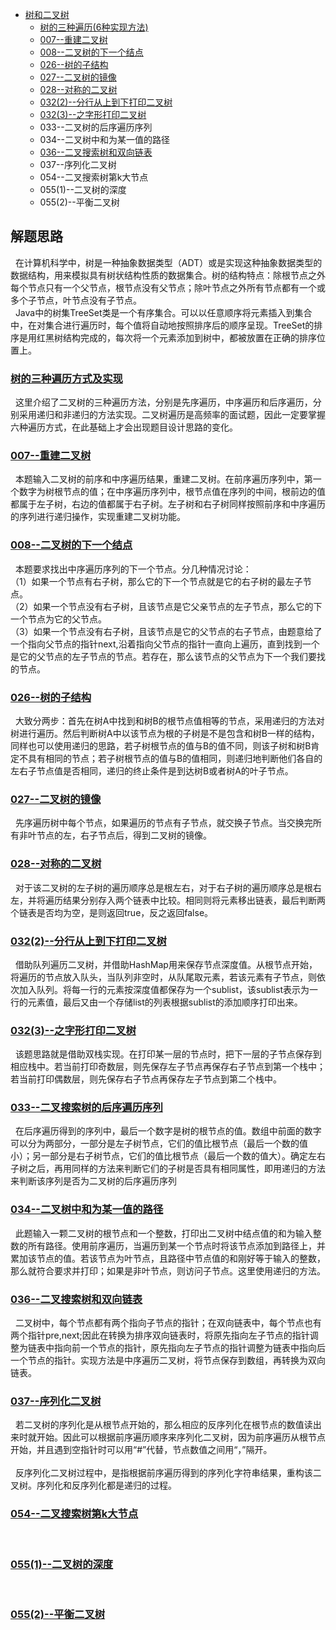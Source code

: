 * [树和二叉树](/src/Tree_Question)
    * [树的三种遍历(6种实现方法)](MyTree.java)
    * [007--重建二叉树](Solution007.java)
    * [008--二叉树的下一个结点](Solution008.java)
    * [026--树的子结构](Solution026.java)
    * [027--二叉树的镜像](Solution027.java)
    * [028--对称的二叉树](Solution028.java)
    * [032(2)--分行从上到下打印二叉树](Solution032_2.java)
    * [032(3)--之字形打印二叉树](Solution032_3.java)
    * 033--二叉树的后序遍历序列
    * 034--二叉树中和为某一值的路径
    * [036--二叉搜索树和双向链表](Solution036.java)
    * 037--序列化二叉树
    * 054--二叉搜索树第k大节点
    * 055(1)--二叉树的深度
    * 055(2)--平衡二叉树



解题思路
------
&nbsp;&nbsp;在计算机科学中，树是一种抽象数据类型（ADT）或是实现这种抽象数据类型的数据结构，用来模拟具有树状结构性质的数据集合。树的结构特点：除根节点之外每个节点只有一个父节点，根节点没有父节点；除叶节点之外所有节点都有一个或多个子节点，叶节点没有子节点。<br>
&nbsp;&nbsp;Java中的树集TreeSet类是一个有序集合。可以以任意顺序将元素插入到集合中，在对集合进行遍历时，每个值将自动地按照排序后的顺序呈现。TreeSet的排序是用红黑树结构完成的，每次将一个元素添加到树中，都被放置在正确的排序位置上。<br>

### [树的三种遍历方式及实现](MyTree.java)
&nbsp;&nbsp;这里介绍了二叉树的三种遍历方法，分别是先序遍历，中序遍历和后序遍历，分别采用递归和非递归的方法实现。二叉树遍历是高频率的面试题，因此一定要掌握六种遍历方式，在此基础上才会出现题目设计思路的变化。

### [007--重建二叉树](Solution007.java)
&nbsp;&nbsp;本题输入二叉树的前序和中序遍历结果，重建二叉树。在前序遍历序列中，第一个数字为树根节点的值；在中序遍历序列中，根节点值在序列的中间，根前边的值都属于左子树，右边的值都属于右子树。左子树和右子树同样按照前序和中序遍历的序列进行递归操作，实现重建二叉树功能。<br>

### [008--二叉树的下一个结点](Solution008.java)
&nbsp;&nbsp;本题要求找出中序遍历序列的下一个节点。分几种情况讨论：<br/>
（1）如果一个节点有右子树，那么它的下一个节点就是它的右子树的最左子节点。<br/>
（2）如果一个节点没有右子树，且该节点是它父亲节点的左子节点，那么它的下一个节点为它的父节点。<br/>
（3）如果一个节点没有右子树，且该节点是它的父节点的右子节点，由题意给了一个指向父节点的指针next,沿着指向父节点的指针一直向上遍历，直到找到一个是它的父节点的左子节点的节点。若存在，那么该节点的父节点为下一个我们要找的节点。<br/>

### [026--树的子结构](Solution026.java)
&nbsp;&nbsp;大致分两步：首先在树A中找到和树B的根节点值相等的节点，采用递归的方法对树进行遍历。然后判断树A中以该节点为根的子树是不是包含和树B一样的结构，同样也可以使用递归的思路，若子树根节点的值与B的值不同，则该子树和树B肯定不具有相同的节点；若子树根节点的值与B的值相同，则递归地判断他们各自的左右子节点值是否相同，递归的终止条件是到达树B或者树A的叶子节点。<br>

### [027--二叉树的镜像](Solution027.java)
&nbsp;&nbsp;先序遍历树中每个节点，如果遍历的节点有子节点，就交换子节点。当交换完所有非叶节点的左，右子节点后，得到二叉树的镜像。<br>

### [028--对称的二叉树](Solution028.java)
&nbsp;&nbsp;对于该二叉树的左子树的遍历顺序总是根左右，对于右子树的遍历顺序总是根右左，并将遍历结果分别存入两个链表中比较。相同则将元素移出链表，最后判断两个链表是否均为空，是则返回true，反之返回false。<br>

### [032(2)--分行从上到下打印二叉树](Solution032_2.java)
&nbsp;&nbsp;借助队列遍历二叉树，并借助HashMap用来保存节点深度值。从根节点开始，将遍历的节点放入队头，当队列非空时，从队尾取元素，若该元素有子节点，则依次加入队列。将每一行的元素按深度值都保存为一个sublist，该sublist表示为一行的元素值，最后又由一个存储list的列表根据sublist的添加顺序打印出来。<br>

### [032(3)--之字形打印二叉树](Solution032_3.java)
&nbsp;&nbsp;该题思路就是借助双栈实现。在打印某一层的节点时，把下一层的子节点保存到相应栈中。若当前打印奇数层，则先保存左子节点再保存右子节点到第一个栈中；若当前打印偶数层，则先保存右子节点再保存左子节点到第二个栈中。<br>  

### [033--二叉搜索树的后序遍历序列](Solution033.java)
&nbsp;&nbsp;在后序遍历得到的序列中，最后一个数字是树的根节点的值。数组中前面的数字可以分为两部分，一部分是左子树节点，它们的值比根节点（最后一个数的值小）；另一部分是右子树节点，它们的值比根节点（最后一个数的值大）。确定左右子树之后，再用同样的方法来判断它们的子树是否具有相同属性，即用递归的方法来判断该序列是否为二叉树的后序遍历序列<br>  

### [034--二叉树中和为某一值的路径](Solution034.java)
&nbsp;&nbsp;此题输入一颗二叉树的根节点和一个整数，打印出二叉树中结点值的和为输入整数的所有路径。使用前序遍历，当遍历到某一个节点时将该节点添加到路径上，并累加该节点的值。若该节点为叶节点，且路径中节点值的和刚好等于输入的整数，那么就符合要求并打印；如果是非叶节点，则访问子节点。这里使用递归的方法。<br>  

### [036--二叉搜索树和双向链表](Solution036.java)
&nbsp;&nbsp;二叉树中，每个节点都有两个指向子节点的指针；在双向链表中，每个节点也有两个指针pre,next;因此在转换为排序双向链表时，将原先指向左子节点的指针调整为链表中指向前一个节点的指针，原先指向左子节点的指针调整为链表中指向后一个节点的指针。实现方法是中序遍历二叉树，将节点保存到数组，再转换为双向链表。<br>

### [037--序列化二叉树](Solution037.java)
&nbsp;&nbsp;若二叉树的序列化是从根节点开始的，那么相应的反序列化在根节点的数值读出来时就开始。因此可以根据前序遍历顺序来序列化二叉树，因为前序遍历从根节点开始，并且遇到空指针时可以用“#”代替，节点数值之间用“，”隔开。<br>  
&nbsp;&nbsp;反序列化二叉树过程中，是指根据前序遍历得到的序列化字符串结果，重构该二叉树。序列化和反序列化都是递归的过程。<br>  

### [054--二叉搜索树第k大节点](Solution054.java)
&nbsp;&nbsp;<br>  

### [055(1)--二叉树的深度](Solution055_1.java)
&nbsp;&nbsp;<br>  

### [055(2)--平衡二叉树](Solution055_2.java)
&nbsp;&nbsp;<br>  
